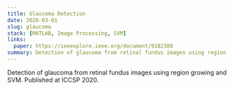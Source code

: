 ```yaml
---
title: Glaucoma Detection
date: 2020-03-01
slug: glaucoma
stack: [MATLAB, Image Processing, SVM]
links:
  paper: https://ieeexplore.ieee.org/document/9182388
summary: Detection of glaucoma from retinal fundus images using region growing and SVM (ICCSP 2020).
---
```

Detection of glaucoma from retinal fundus images using region growing and SVM. Published at ICCSP 2020.